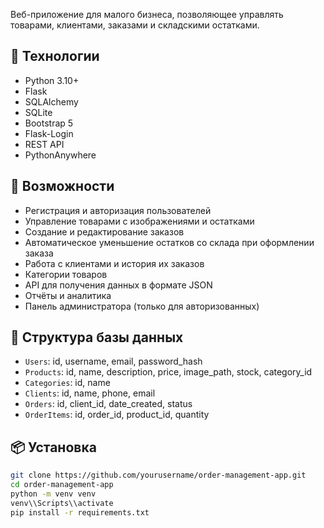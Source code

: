Веб-приложение для малого бизнеса, позволяющее управлять товарами, клиентами, заказами и складскими остатками.

## 🔧 Технологии

- Python 3.10+
- Flask
- SQLAlchemy
- SQLite
- Bootstrap 5
- Flask-Login
- REST API
- PythonAnywhere

## 🚀 Возможности

- Регистрация и авторизация пользователей
- Управление товарами с изображениями и остатками
- Создание и редактирование заказов
- Автоматическое уменьшение остатков со склада при оформлении заказа
- Работа с клиентами и история их заказов
- Категории товаров
- API для получения данных в формате JSON
- Отчёты и аналитика
- Панель администратора (только для авторизованных)

## 📂 Структура базы данных

- `Users`: id, username, email, password_hash
- `Products`: id, name, description, price, image_path, stock, category_id
- `Categories`: id, name
- `Clients`: id, name, phone, email
- `Orders`: id, client_id, date_created, status
- `OrderItems`: id, order_id, product_id, quantity

## 📦 Установка

```bash
git clone https://github.com/yourusername/order-management-app.git
cd order-management-app
python -m venv venv
venv\\Scripts\\activate
pip install -r requirements.txt
